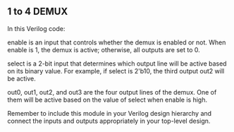 ## 1 to 4 DEMUX
In this Verilog code:

enable is an input that controls whether the demux is enabled or not. When enable is 1, the demux is active; otherwise, all outputs are set to 0.

select is a 2-bit input that determines which output line will be active based on its binary value. For example, if select is 2'b10, the third output out2 will be active.

out0, out1, out2, and out3 are the four output lines of the demux. One of them will be active based on the value of select when enable is high.

Remember to include this module in your Verilog design hierarchy and connect the inputs and outputs appropriately in your top-level design.
